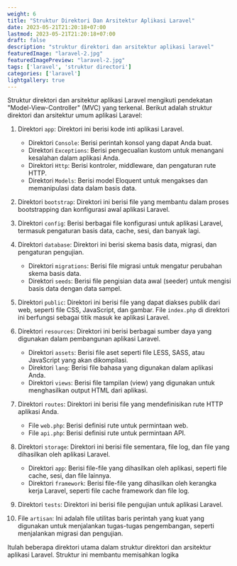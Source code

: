 ```yaml
---
weight: 6
title: "Struktur Direktori Dan Arsitektur Aplikasi Laravel"
date: 2023-05-21T21:20:18+07:00
lastmod: 2023-05-21T21:20:18+07:00
draft: false
description: "struktur direktori dan arsitektur aplikasi laravel"
featuredImage: "laravel-2.jpg"
featuredImagePreview: "laravel-2.jpg"
tags: ['laravel', 'struktur directori']
categories: ['laravel']
lightgallery: true
---
```


Struktur direktori dan arsitektur aplikasi Laravel mengikuti pendekatan "Model-View-Controller" (MVC) yang terkenal. Berikut adalah struktur direktori dan arsitektur umum aplikasi Laravel:

1. Direktori `app`: Direktori ini berisi kode inti aplikasi Laravel.
   - Direktori `Console`: Berisi perintah konsol yang dapat Anda buat.
   - Direktori `Exceptions`: Berisi pengecualian kustom untuk menangani kesalahan dalam aplikasi Anda.
   - Direktori `Http`: Berisi kontroler, middleware, dan pengaturan rute HTTP.
   - Direktori `Models`: Berisi model Eloquent untuk mengakses dan memanipulasi data dalam basis data.

2. Direktori `bootstrap`: Direktori ini berisi file yang membantu dalam proses bootstrapping dan konfigurasi awal aplikasi Laravel.

3. Direktori `config`: Berisi berbagai file konfigurasi untuk aplikasi Laravel, termasuk pengaturan basis data, cache, sesi, dan banyak lagi.

4. Direktori `database`: Direktori ini berisi skema basis data, migrasi, dan pengaturan pengujian.
   - Direktori `migrations`: Berisi file migrasi untuk mengatur perubahan skema basis data.
   - Direktori `seeds`: Berisi file pengisian data awal (seeder) untuk mengisi basis data dengan data sampel.

5. Direktori `public`: Direktori ini berisi file yang dapat diakses publik dari web, seperti file CSS, JavaScript, dan gambar. File `index.php` di direktori ini berfungsi sebagai titik masuk ke aplikasi Laravel.

6. Direktori `resources`: Direktori ini berisi berbagai sumber daya yang digunakan dalam pembangunan aplikasi Laravel.
   - Direktori `assets`: Berisi file aset seperti file LESS, SASS, atau JavaScript yang akan dikompilasi.
   - Direktori `lang`: Berisi file bahasa yang digunakan dalam aplikasi Anda.
   - Direktori `views`: Berisi file tampilan (view) yang digunakan untuk menghasilkan output HTML dari aplikasi.

7. Direktori `routes`: Direktori ini berisi file yang mendefinisikan rute HTTP aplikasi Anda.
   - File `web.php`: Berisi definisi rute untuk permintaan web.
   - File `api.php`: Berisi definisi rute untuk permintaan API.

8. Direktori `storage`: Direktori ini berisi file sementara, file log, dan file yang dihasilkan oleh aplikasi Laravel.
   - Direktori `app`: Berisi file-file yang dihasilkan oleh aplikasi, seperti file cache, sesi, dan file lainnya.
   - Direktori `framework`: Berisi file-file yang dihasilkan oleh kerangka kerja Laravel, seperti file cache framework dan file log.

9. Direktori `tests`: Direktori ini berisi file pengujian untuk aplikasi Laravel.

10. File `artisan`: Ini adalah file utilitas baris perintah yang kuat yang digunakan untuk menjalankan tugas-tugas pengembangan, seperti menjalankan migrasi dan pengujian.

Itulah beberapa direktori utama dalam struktur direktori dan arsitektur aplikasi Laravel. Struktur ini membantu memisahkan logika